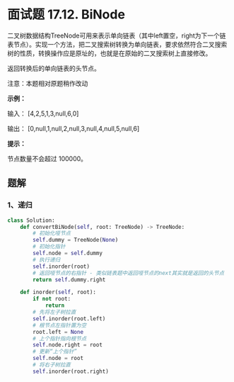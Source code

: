 # 面试题 17.12. BiNode

二叉树数据结构TreeNode可用来表示单向链表（其中left置空，right为下一个链表节点）。实现一个方法，把二叉搜索树转换为单向链表，要求依然符合二叉搜索树的性质，转换操作应是原址的，也就是在原始的二叉搜索树上直接修改。

返回转换后的单向链表的头节点。

注意：本题相对原题稍作改动

 

**示例：**

输入： [4,2,5,1,3,null,6,0]

输出： [0,null,1,null,2,null,3,null,4,null,5,null,6]

**提示：**

节点数量不会超过 100000。

## 题解

### 1、递归

```python
class Solution:
    def convertBiNode(self, root: TreeNode) -> TreeNode:
        # 初始化哑节点
        self.dummy = TreeNode(None)
        # 初始化指针
        self.node = self.dummy
        # 执行递归
        self.inorder(root)
        # 返回哑节点的右指针 - 类似链表题中返回哑节点的next其实就是返回的头节点
        return self.dummy.right

    def inorder(self, root):
        if not root:
            return 
        # 先将左子树拉直
        self.inorder(root.left)
        # 根节点左指针置为空
        root.left = None
        # 上个指针指向根节点
        self.node.right = root
        # 更新“上个指针”
        self.node = root
        # 将右子树拉直
        self.inorder(root.right)
```

